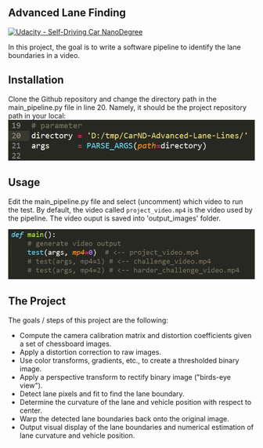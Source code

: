 ## Advanced Lane Finding
[![Udacity - Self-Driving Car NanoDegree](https://s3.amazonaws.com/udacity-sdc/github/shield-carnd.svg)](http://www.udacity.com/drive)


In this project, the goal is to write a software pipeline to identify the lane boundaries in a video.


Installation
---

Clone the Github repository and change the directory path in the main_pipeline.py file in line 20. Namely, it should be the project repository path in your local: 
![fig.0](https://raw.githubusercontent.com/chatmoon/SDC_PRJ04_Lane_Finding/master/_1_wip/output_images/_001_readme_installation_directory%20path_.PNG)


Usage
---

Edit the main_pipeline.py file and select (uncomment) which video to run the test. By default, the video called `project_video.mp4` is the video used by the pipeline. The video ouput is saved into 'output_images' folder.

![fig.1](https://raw.githubusercontent.com/chatmoon/SDC_PRJ04_Lane_Finding/master/_1_wip/output_images/_002_readme_usage_video%20input.PNG)

The Project
---

The goals / steps of this project are the following:

* Compute the camera calibration matrix and distortion coefficients given a set of chessboard images.
* Apply a distortion correction to raw images.
* Use color transforms, gradients, etc., to create a thresholded binary image.
* Apply a perspective transform to rectify binary image ("birds-eye view").
* Detect lane pixels and fit to find the lane boundary.
* Determine the curvature of the lane and vehicle position with respect to center.
* Warp the detected lane boundaries back onto the original image.
* Output visual display of the lane boundaries and numerical estimation of lane curvature and vehicle position.



